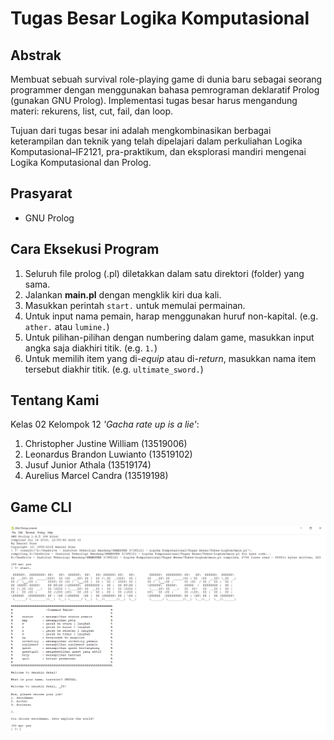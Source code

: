 # Tugas Besar Logika Komputasional

## Abstrak
Membuat sebuah survival role-playing game di dunia baru sebagai seorang programmer dengan menggunakan bahasa pemrograman deklaratif Prolog (gunakan GNU Prolog).
Implementasi tugas besar harus mengandung materi: rekurens, list, cut, fail, dan loop.

Tujuan dari tugas besar ini adalah mengkombinasikan berbagai keterampilan dan teknik yang telah dipelajari dalam perkuliahan Logika Komputasional–IF2121, pra-praktikum, dan eksplorasi mandiri mengenai Logika Komputasional dan Prolog.

## Prasyarat
* GNU Prolog

## Cara Eksekusi Program
1. Seluruh file prolog (.pl) diletakkan dalam satu direktori (folder) yang sama.
2. Jalankan <b>main.pl</b> dengan mengklik kiri dua kali.
3. Masukkan perintah `start.` untuk memulai permainan.
4. Untuk input nama pemain, harap menggunakan huruf non-kapital. (e.g. `ather.` atau `lumine.`)
5. Untuk pilihan-pilihan dengan numbering dalam game, masukkan input angka saja diakhiri titik. (e.g. `1.`)
6. Untuk memilih item yang di-<i>equip</i> atau di-<i>return</i>, masukkan nama item tersebut diakhir titik. (e.g. `ultimate_sword.`)

## Tentang Kami
Kelas 02 Kelompok 12 <i>'Gacha rate up is a lie'</i>: <br>
1. Christopher Justine William (13519006)
2. Leonardus Brandon Luwianto (13519102)
3. Jusuf Junior Athala (13519174)
4. Aurelius Marcel Candra (13519198)

## Game CLI
![Example screenshot](Screenshot.PNG)

